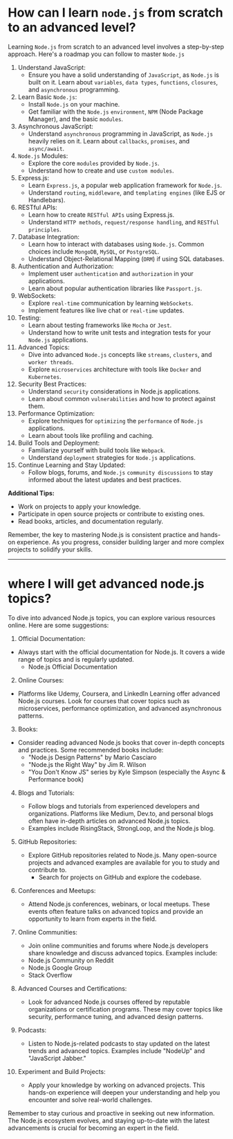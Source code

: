 # How can I learn `node.js` from scratch to an advanced level?

Learning `Node.js` from scratch to an advanced level involves a step-by-step approach. Here's a roadmap you can follow to master `Node.js`

1. Understand JavaScript:
    - Ensure you have a solid understanding of `JavaScript`, as `Node.js` is built on it. Learn about `variables`, `data types`, `functions`, `closures`, and `asynchronous` programming.
2. Learn Basic `Node.js`:
    - Install `Node.js` on your machine.
    - Get familiar with the `Node.js` `environment`, `NPM` (Node Package Manager), and the basic `modules`.
3. Asynchronous JavaScript:
    - Understand `asynchronous` programming in JavaScript, as `Node.js` heavily relies on it. Learn about `callbacks`, `promises`, and `async/await`.
4. `Node.js` Modules:
    - Explore the core `modules` provided by `Node.js`.
    - Understand how to create and use `custom modules`.
5. Express.js:
    - Learn `Express.js`, a popular web application framework for `Node.js`.
    - Understand `routing`, `middleware`, and `templating engines` (like EJS or Handlebars).
6. RESTful APIs:
    - Learn how to create `RESTful APIs` using Express.js.
    - Understand `HTTP methods`, `request/response handling`, and `RESTful principles`.
7. Database Integration:
    - Learn how to interact with databases using `Node.js`. Common choices include `MongoDB`, `MySQL`, or `PostgreSQL`.
    - Understand Object-Relational Mapping (`ORM`) if using SQL databases.
8. Authentication and Authorization:
    - Implement user `authentication` and `authorization` in your applications.
    - Learn about popular authentication libraries like `Passport.js`.
9. WebSockets:
    - Explore `real-time` communication by learning `WebSockets`.
    - Implement features like live chat or `real-time` updates.
10. Testing:
    - Learn about testing frameworks like `Mocha` or `Jest`.
    - Understand how to write unit tests and integration tests for your `Node.js` applications.
11. Advanced Topics:
    - Dive into advanced `Node.js` concepts like `streams`, `clusters`, and `worker threads`.
    - Explore `microservices` architecture with tools like `Docker` and `Kubernetes`.
12. Security Best Practices:
    - Understand `security` considerations in Node.js applications.
    - Learn about common `vulnerabilities` and how to protect against them.
13. Performance Optimization:
    - Explore techniques for `optimizing` the `performance` of `Node.js` applications.
    - Learn about tools like profiling and caching.
14. Build Tools and Deployment:
    - Familiarize yourself with build tools like `Webpack`.
    - Understand `deployment` strategies for `Node.js` applications.
15. Continue Learning and Stay Updated:
    - Follow blogs, forums, and `Node.js` `community discussions` to stay informed about the latest updates and best practices.

**Additional Tips:**

- Work on projects to apply your knowledge.
- Participate in open source projects or contribute to existing ones.
- Read books, articles, and documentation regularly.

Remember, the key to mastering Node.js is consistent practice and hands-on experience. As you progress, consider building larger and more complex projects to solidify your skills.

---
# where I will get advanced node.js topics?

To dive into advanced Node.js topics, you can explore various resources online. Here are some suggestions:

1. Official Documentation:

- Always start with the official documentation for Node.js. It covers a wide range of topics and is regularly updated.
    - Node.js Official Documentation

2. Online Courses:

- Platforms like Udemy, Coursera, and LinkedIn Learning offer advanced Node.js courses. Look for courses that cover topics such as microservices, performance optimization, and advanced asynchronous patterns.

3. Books:

- Consider reading advanced Node.js books that cover in-depth concepts and practices. Some recommended books include:
    - "Node.js Design Patterns" by Mario Casciaro
    - "Node.js the Right Way" by Jim R. Wilson
    - "You Don't Know JS" series by Kyle Simpson (especially the Async & Performance book)

4. Blogs and Tutorials:

    - Follow blogs and tutorials from experienced developers and organizations. Platforms like Medium, Dev.to, and personal blogs often have in-depth articles on advanced Node.js topics.
    - Examples include RisingStack, StrongLoop, and the Node.js blog.

5. GitHub Repositories:

    - Explore GitHub repositories related to Node.js. Many open-source projects and advanced examples are available for you to study and contribute to.
        - Search for projects on GitHub and explore the codebase.

6. Conferences and Meetups:

    - Attend Node.js conferences, webinars, or local meetups. These events often feature talks on advanced topics and provide an opportunity to learn from experts in the field.

7. Online Communities:

    - Join online communities and forums where Node.js developers share knowledge and discuss advanced topics. Examples include:
    - Node.js Community on Reddit
    - Node.js Google Group
    - Stack Overflow

8. Advanced Courses and Certifications:

    - Look for advanced Node.js courses offered by reputable organizations or certification programs. These may cover topics like security, performance tuning, and advanced design patterns.

9. Podcasts:

    - Listen to Node.js-related podcasts to stay updated on the latest trends and advanced topics. Examples include "NodeUp" and "JavaScript Jabber."

10. Experiment and Build Projects:

    - Apply your knowledge by working on advanced projects. This hands-on experience will deepen your understanding and help you encounter and solve real-world challenges.

Remember to stay curious and proactive in seeking out new information. The Node.js ecosystem evolves, and staying up-to-date with the latest advancements is crucial for becoming an expert in the field.